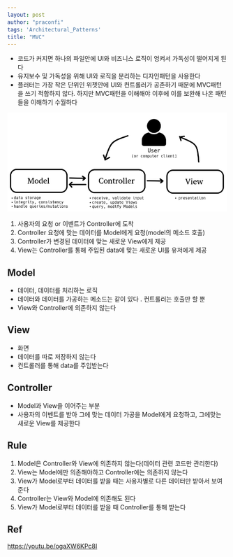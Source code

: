 ```yaml
---
layout: post
author: "praconfi"
tags: 'Architectural_Patterns'
title: "MVC"
---
```


- 코드가 커지면 하나의 파일안에 UI와 비즈니스 로직이 엉켜서 가독성이 떨어지게 된다
- 유지보수 및 가독성을 위해 UI와 로직을 분리하는 디자인패턴을 사용한다
- 플러터는 가장 작은 단위인 위젯안에 UI와 컨트롤러가 공존하기 때문에 MVC패턴을 쓰기 적합하지 않다. 하지만 MVC패턴을 이해해야 이후에 이를 보완해 나온 패턴들을 이해하기 수월하다

![mvc.png](../assets/imgs/2022-12-08/mvc.png)

1. 사용자의 요청 or 이벤트가 Controller에 도착
2. Controller 요청에 맞는 데이터를 Model에게 요청(model의 메소드 호출)
3. Controller가 변경된 데이터에 맞는 새로운 View에게 제공
4. View는 Controller를 통해 주입된 data에 맞는 새로운 UI를 유저에게 제공

## Model

- 데이터, 데이터를 처리하는 로직
- 데이터와 데이터를 가공하는 메소드는 같이 있다 . 컨트롤러는 호출만 할 뿐
- View와 Controller에 의존하지 않는다

## View

- 화면
- 데이터를 따로 저장하지 않는다
- 컨트롤러를 통해 data를 주입받는다

## Controller

- Model과 View을 이어주는 부분
- 사용자의 이벤트를 받아 그에 맞는 데이터 가공을 Model에게 요청하고, 그에맞는 새로운 View를 제공한다

## Rule

1. Model은 Controller와 View에 의존하지 않는다(데이터 관련 코드만 관리한다)
2. View는 Model에만 의존해야하고 Controller에는 의존하지 않는다
3. View가 Model로부터 데이터를 받을 때는 사용자별로 다른 데이터만 받아서 보여준다
4. Controller는 View와 Model에 의존해도 된다
5. View가 Model로부터 데이터를 받을 때 Controller를 통해 받는다

## Ref
https://youtu.be/ogaXW6KPc8I